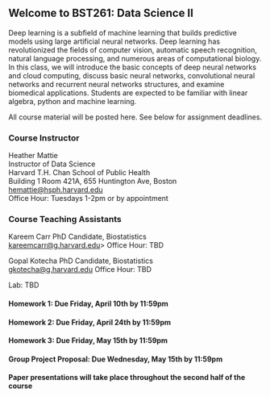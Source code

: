 ## Welcome to BST261: Data Science II

Deep learning is a subfield of machine learning that builds predictive models using large artificial neural networks. Deep learning has revolutionized the fields of computer vision, automatic speech recognition, natural language processing, and numerous areas of computational biology. In this class, we will introduce the basic concepts of deep neural networks and cloud computing, discuss basic neural networks, convolutional neural networks and recurrent neural networks structures, and examine biomedical applications. Students are expected to be familiar with linear algebra, python and machine learning.

All course material will be posted here. See below for assignment deadlines.

### Course Instructor
Heather Mattie  
Instructor of Data Science  
Harvard T.H. Chan School of Public Health  
Building 1 Room 421A, 655 Huntington Ave, Boston   
hemattie@hsph.harvard.edu  
Office Hour: Tuesdays 1-2pm or by appointment

### Course Teaching Assistants
Kareem Carr
PhD Candidate, Biostatistics  
kareemcarr@g.harvard.edu> 
Office Hour: TBD 

Gopal Kotecha 
PhD Candidate, Biostatistics  
gkotecha@g.harvard.edu
Office Hour: TBD

Lab: TBD

#### Homework 1: Due Friday, April 10th by 11:59pm

#### Homework 2: Due Friday, April 24th by 11:59pm

#### Homework 3: Due Friday, May 15th by 11:59pm

#### Group Project Proposal: Due Wednesday, May 15th by 11:59pm

#### Paper presentations will take place throughout the second half of the course


